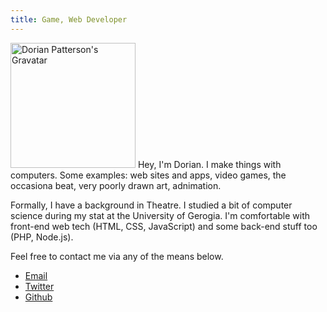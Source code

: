 ```yaml
---
title: Game, Web Developer
---
```


<img id="portrait" src="http://www.gravatar.com/avatar/0ed066a74b066f5b634e7e72e7f350f7?s=200" height="200px" width="200px" alt="Dorian Patterson's Gravatar" title="gravatar"/>
Hey, I'm Dorian. I make things with computers. Some examples: web sites and 
apps, video games, the occasiona beat, very poorly drawn art, adnimation.

Formally, I have a background in Theatre. I studied a bit of computer science 
during my stat at the University of Gerogia. I'm comfortable with front-end web
 tech (HTML, CSS, JavaScript) and some back-end stuff too (PHP, Node.js).

Feel free to contact me via any of the means below.

- [Email](mailto:dorian.alexander.patterson@gmail.com "email")
- [Twitter](http://twitter.com/imaginationac "twitter")
- [Github](http://github.com/imaginationac "github")
